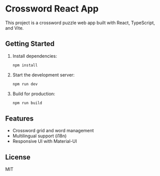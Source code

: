 # Crossword React App

This project is a crossword puzzle web app built with React, TypeScript, and Vite.

## Getting Started

1. Install dependencies:
   ```bash
   npm install
   ```
2. Start the development server:
   ```bash
   npm run dev
   ```
3. Build for production:
   ```bash
   npm run build
   ```

## Features

- Crossword grid and word management
- Multilingual support (i18n)
- Responsive UI with Material-UI

## License

MIT
